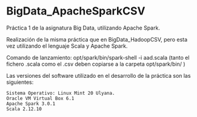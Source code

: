 # BigData_ApacheSparkCSV
Práctica 1 de la asignatura Big Data, utilizando Apache Spark.

Realización de la misma práctica que en BigData_HadoopCSV, pero esta vez utilizando el lenguaje Scala y Apache Spark.

Comando de lanzamiento: opt/spark/bin/spark-shell -i aad.scala
(tanto el fichero .scala como el .csv deben copiarse a la carpeta opt/spark/bin/ )

Las versiones del software utilizado en el desarrollo de la práctica son las siguientes:

    Sistema Operativo: Linux Mint 20 Ulyana.
    Oracle VM Virtual Box 6.1
    Apache Spark 3.0.1
    Scala 2.12.10

